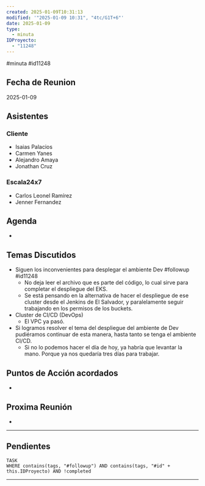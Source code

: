 ```yaml
---
created: 2025-01-09T10:31:13
modified: '"2025-01-09 10:31", "4tc/G1T+6"'
date: 2025-01-09
type:
  - minuta
IDProyecto:
  - "11248"
---
```

#minuta 
#id11248

## Fecha de Reunion
2025-01-09

## Asistentes

### Cliente
* Isaias Palacios
* Carmen Yanes
* Alejandro Amaya
* Jonathan Cruz
### Escala24x7
- Carlos Leonel Ramírez
- Jenner Fernandez

## Agenda
* 
## Temas Discutidos
*  Siguen los inconvenientes para desplegar el ambiente Dev #followup #id11248
	* No deja leer el archivo que es parte del código, lo cual sirve para completar el despliegue del EKS.
	* Se está pensando en la alternativa de hacer el despliegue de ese cluster desde el Jenkins de El Salvador, y paralelamente seguir trabajando en los permisos de los buckets.
* Cluster de CI/CD (DevOps)
	* El VPC ya pasó.
* Si logramos resolver el tema del despliegue del ambiente de Dev pudiéramos continuar de esta manera, hasta tanto se tenga el ambiente CI/CD.
	* Si no lo podemos hacer el día de hoy, ya habría que levantar la mano. Porque ya nos quedaría tres días para trabajar.


## Puntos de Acción acordados
- 

## Proxima Reunión
*   

--- 
## Pendientes

```dataview
TASK
WHERE contains(tags, "#followup") AND contains(tags, "#id" + this.IDProyecto) AND !completed
```

---

